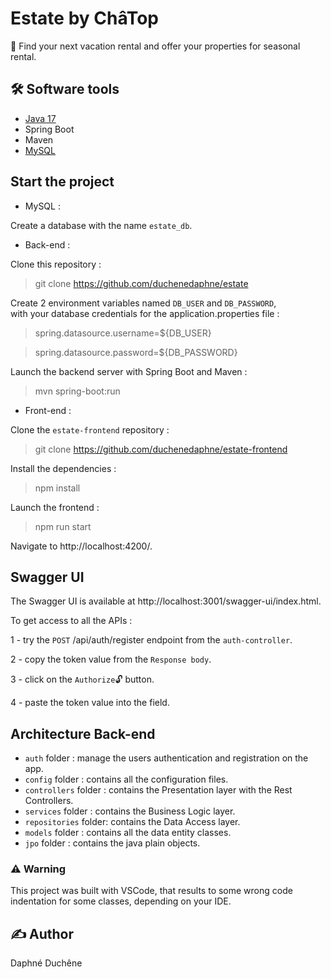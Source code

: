 # Estate by ChâTop

🏡 Find your next vacation rental and offer your properties for seasonal rental.

## 🛠 Software tools

- [Java 17](https://www.oracle.com/java/technologies/downloads/)
- Spring Boot
- Maven
- [MySQL](https://www.mysql.com/fr/downloads/)

## Start the project

- MySQL :

Create a database with the name `estate_db`.

- Back-end :  

Clone this repository :
> git clone https://github.com/duchenedaphne/estate

Create 2 environment variables named `DB_USER` and `DB_PASSWORD`,  
with your database credentials for the application.properties file :

>spring.datasource.username=${DB_USER}

>spring.datasource.password=${DB_PASSWORD}

Launch the backend server with Spring Boot and Maven :  
> mvn spring-boot:run

- Front-end :

Clone the `estate-frontend` repository :
> git clone https://github.com/duchenedaphne/estate-frontend

Install the dependencies :

> npm install

Launch the frontend :

> npm run start

Navigate to http://localhost:4200/.

## Swagger UI

The Swagger UI is available at http://localhost:3001/swagger-ui/index.html.

To get access to all the APIs :

1 - try the `POST` /api/auth/register endpoint from the `auth-controller`.

2 - copy the token value from the `Response body`.

3 - click on the `Authorize`🔓 button.

4 - paste the token value into the field.

## Architecture Back-end

- `auth` folder : manage the users authentication and registration on the app.
- `config` folder : contains all the configuration files.
- `controllers` folder : contains the Presentation layer with the Rest Controllers.
- `services` folder : contains the Business Logic layer. 
- `repositories` folder: contains the Data Access layer.
- `models` folder : contains all the data entity classes.
- `jpo` folder : contains the java plain objects.

### ⚠ Warning
This project was built with VSCode,
that results to some wrong code indentation for some classes, 
depending on your IDE.

## ✍ Author
Daphné Duchêne
